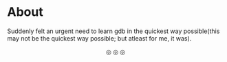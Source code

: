 # About
Suddenly felt an urgent need to learn gdb in the quickest way possible(this may not be the quickest way possible; but atleast for me, it was).
<p align="center">
&#9678; &#9678; &#9678;
</p>

